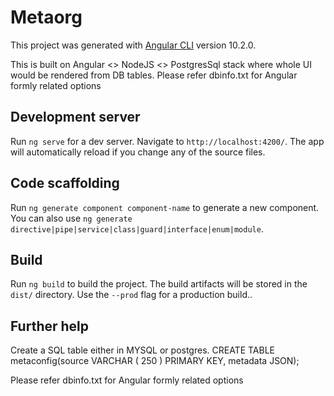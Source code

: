 # Metaorg

This project was generated with [Angular CLI](https://github.com/angular/angular-cli) version 10.2.0.

This is built on Angular <> NodeJS <> PostgresSql stack where whole UI would be rendered from DB tables.
Please refer dbinfo.txt for Angular formly related options

## Development server

Run `ng serve` for a dev server. Navigate to `http://localhost:4200/`. The app will automatically reload if you change any of the source files.

## Code scaffolding

Run `ng generate component component-name` to generate a new component. You can also use `ng generate directive|pipe|service|class|guard|interface|enum|module`.

## Build

Run `ng build` to build the project. The build artifacts will be stored in the `dist/` directory. Use the `--prod` flag for a production build..

## Further help

Create a SQL table either in MYSQL or postgres.
CREATE TABLE metaconfig(source VARCHAR ( 250 ) PRIMARY KEY, metadata JSON);

Please refer dbinfo.txt for Angular formly related options

